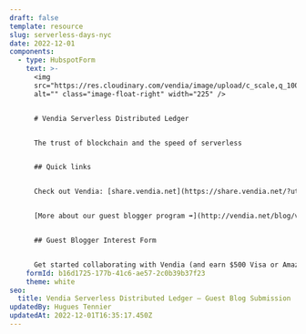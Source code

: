 ```yaml
---
draft: false
template: resource
slug: serverless-days-nyc
date: 2022-12-01
components:
  - type: HubspotForm
    text: >-
      <img
      src="https://res.cloudinary.com/vendia/image/upload/c_scale,q_100,w_649/f_auto,q_90/v1669912408/ServerlessDaysVendia_obnlro.png"
      alt="" class="image-float-right" width="225" />


      # Vendia Serverless Distributed Ledger


      The trust of blockchain and the speed of serverless


      ## Quick links


      Check out Vendia: [share.vendia.net](https://share.vendia.net/?utm_source=event&utm_medium=serverlessdaysnyc&utm_campaign=)


      [More about our guest blogger program ➡️](http://vendia.net/blog/vendia-guest-contributor-program)


      ## Guest Blogger Interest Form


      Get started collaborating with Vendia (and earn $500 Visa or Amazon gift card)
    formId: b16d1725-177b-41c6-ae57-2c0b39b37f23
    theme: white
seo:
  title: Vendia Serverless Distributed Ledger – Guest Blog Submission
updatedBy: Hugues Tennier
updatedAt: 2022-12-01T16:35:17.450Z
---
```

